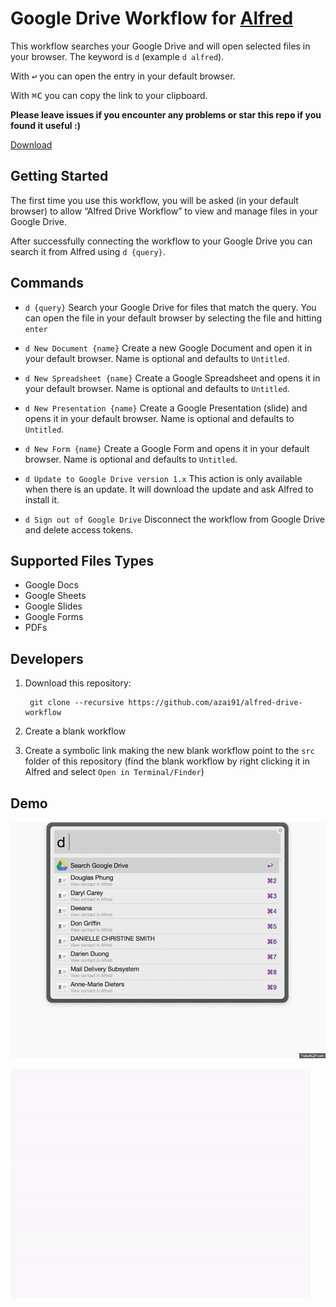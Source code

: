 # Google Drive Workflow for [Alfred](http://www.alfredapp.com/)

This workflow searches your Google Drive and will open selected files in your browser. The keyword is `d` (example `d alfred`).

With <kbd>↩</kbd> you can open the entry in your default browser.

With <kbd>⌘C</kbd> you can copy the link to your clipboard.

**Please leave issues if you encounter any problems or star this repo if you found it useful :)**

[Download](http://www.packal.org/workflow/alfred-drive-workflow)

## Getting Started

The first time you use this workflow, you will be asked (in your default browser) to allow “Alfred Drive Workflow” to view and manage files in your Google Drive.

After successfully connecting the workflow to your Google Drive you can search it from Alfred using `d {query}`.

## Commands

- `d {query}`
Search your Google Drive for files that match the query. You can open the file in your default browser by selecting the file and hitting `enter`

- `d New Document {name}`
Create a new Google Document and open it in your default browser. Name is optional and defaults to `Untitled`.

- `d New Spreadsheet {name}`
Create a Google Spreadsheet and opens it in your default browser. Name is optional and defaults to `Untitled`.

- `d New Presentation {name}`
Create a Google Presentation (slide) and opens it in your default browser. Name is optional and defaults to `Untitled`.

- `d New Form {name}`
Create a Google Form and opens it in your default browser. Name is optional and defaults to `Untitled`.

- `d Update to Google Drive version 1.x`
This action is only available when there is an update. It will download the update and ask Alfred to install it.

- `d Sign out of Google Drive`
Disconnect the workflow from Google Drive and delete access tokens.

## Supported Files Types

- Google Docs
- Google Sheets
- Google Slides
- Google Forms
- PDFs

## Developers

1. Download this repository:

		git clone --recursive https://github.com/azai91/alfred-drive-workflow

2. Create a blank workflow

3. Create a symbolic link making the new blank workflow point to the `src` folder of this repository (find the blank workflow by right clicking it in Alfred and select `Open in Terminal/Finder`)

## Demo

![Search Google Drive from Alfred using the Google Drive workflow](./assets/search.gif)

![Create a document from Alfred using the Google Drive workflow](./assets/create.gif)
